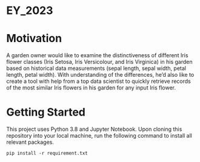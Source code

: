 # EY_2023

# Motivation
A garden owner would like to examine the distinctiveness of different Iris flower classes (Iris Setosa, Iris Versicolour, and Iris Virginica) in his garden based on historical data measurements (sepal length, sepal width, petal length, petal width). With understanding of the differences, he’d also like to create a tool with help from a top data scientist to quickly retrieve records of the most similar Iris flowers in his garden for any input Iris flower.

# Getting Started

This project uses Python 3.8 and Jupyter Notebook. Upon cloning this repository into your local machine, run the following command to install all relevant packages.

`pip install -r requirement.txt`
